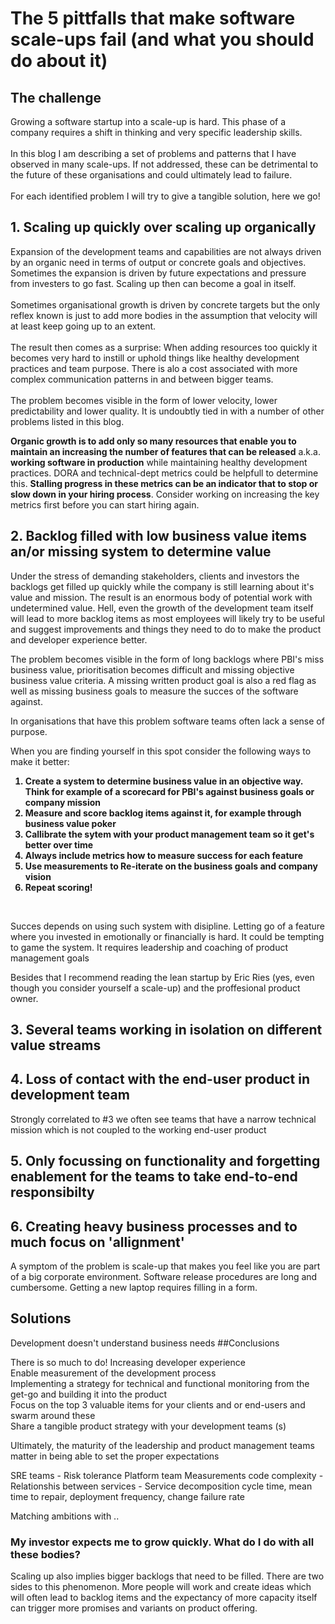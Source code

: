 # The 5 pittfalls that make software scale-ups fail (and what you should do about it)

## The challenge
Growing a software startup into a scale-up is hard. This phase of a company requires a shift in thinking and very specific leadership skills.
<br></br>
In this blog I am describing a set of problems and patterns that I have observed in many scale-ups.
If not addressed, these can be detrimental to the future of these organisations and could ultimately lead to failure.<br></br>For each identified problem I will try to give a tangible solution, here we go!

## 1. Scaling up quickly over scaling up organically
Expansion of the development teams and capabilities are not always driven by an organic need in terms of output or concrete goals 
and objectives. Sometimes the expansion is driven by future expectations and pressure from investers to go fast. Scaling up then can become
a goal in itself. <br></br>Sometimes organisational growth is driven
by concrete targets but the only reflex known is just to add more bodies in the assumption that velocity will at least keep going up to an extent. 
<br></br>
The result then comes as a surprise: When adding resources too quickly it becomes very hard to instill or uphold things like healthy development practices and team purpose. There is alo a
cost associated with more complex communication patterns in and between bigger teams.
<br></br>The problem becomes visible in the form of lower velocity, lower predictability and lower quality. It is undoubtly tied in with a number of other problems listed in this blog. 

<b>Organic growth is to add only so many resources that enable you to maintain an increasing the number of features that can be released</b> a.k.a. <b> working software in production</b> 
while maintaining healthy development practices. 
DORA and technical-dept metrics could be helpfull to determine this. <b>Stalling progress in these metrics can be an indicator that to stop or slow down in your hiring process</b>. Consider working on 
increasing the key metrics first before you can start hiring again.

## 2. Backlog filled with low business value items an/or missing system to determine value

Under the stress of demanding stakeholders, clients and investors the backlogs get filled up quickly while the company is still learning about it's value and mission. 
The result is an enormous body of potential work with undetermined value. Hell, even the growth of the development team itself will lead to more backlog items as most employees 
will likely try to be useful and suggest improvements and things they need to do to make the product and developer experience better.

The problem becomes visible in the form of long backlogs where PBI's miss business value, prioritisation becomes difficult and missing objective business value criteria. 
A missing written product goal is also a red flag as well as missing business goals to measure the succes of the software against. 

In organisations that have this problem software teams often lack a sense of purpose.

When you are finding yourself in this spot consider the following ways to make it better:
<b>
1. Create a system to determine business value in an objective way. Think for example of a scorecard for PBI's against business goals or company mission 
2. Measure and score backlog items against it, for example through business value poker
3. Callibrate the sytem with your product management team so it get's better over time 
4. Always include metrics how to measure success for each feature
5. Use measurements to Re-iterate on the business goals and company vision
6. Repeat scoring!
</b>
<br>

Succes depends on using such system with disipline. Letting go of a feature where you invested in 
emotionally or financially is hard. It could be tempting to game the system. It requires leadership and coaching 
of product management goals 
 
Besides that I recommend reading the lean startup by Eric Ries (yes, even though you consider yourself
a scale-up) and the proffesional product owner.  
## 3. Several teams working in isolation on different value streams



## 4. Loss of contact with the end-user product in development team
Strongly correlated to #3 we often see teams that have a narrow technical mission which is not coupled to the working end-user product

## 5. Only focussing on functionality and forgetting enablement for the teams to take end-to-end responsibilty

## 6. Creating heavy business processes and to much focus on 'allignment'

A symptom of the problem is scale-up that makes you feel like you are part of a big corporate environment. Software release procedures are long and cumbersome. Getting a new laptop requires filling in a form.

## Solutions


Development doesn't understand business needs
##Conclusions


There is so much to do!
Increasing developer experience\
Enable measurement of the development process\
Implementing a strategy for technical and functional monitoring from the get-go and building it into the product\
Focus on the top 3 valuable items for your clients and  or end-users and swarm around these\
Share a tangible product strategy with your development teams (s)


Ultimately, the maturity of the leadership and product management teams matter in being able to set the proper expectations 


SRE teams - Risk tolerance 
Platform team
Measurements code complexity - Relationshis between services - Service decomposition
cycle time, mean time to repair, deployment frequency, change failure rate

Matching ambitions with ..
### My investor expects me to grow quickly. What do I do with all these bodies?










Scaling up also implies bigger backlogs that need to be filled. There are two sides to this phenomenon.
More people will work and create ideas which will often lead to backlog items and the expectancy of more capacity itself can
trigger more promises and variants on product offering.
